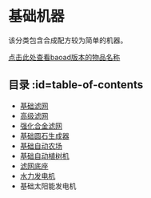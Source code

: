 # 基础机器

该分类包含合成配方较为简单的机器。

[点击此处查看baoad版本的物品名称](/Basic-Machines-baoad)

## 目录 :id=table-of-contents

- [基础滤网](/Strainer)
- [高级滤网](/Strainer)
- [强化合金滤网](/Strainer)
- [基础圆石生成器](/Cobblestone-Generator)
- [基础自动农场](Virtual-Farm)
- [基础自动植树机](/Tree-Grower)
- [滤网底座](/Strainer)
- [水力发电机](/Hydro-Generator)
- 基础太阳能发电机
